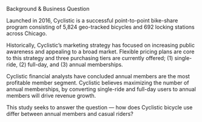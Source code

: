 Background & Business Question


Launched in 2016, Cyclistic is a successful point-to-point bike-share program consisting of 5,824 geo-tracked bicycles and 692 locking stations across Chicago.

Historically, Cyclistic’s marketing strategy has focused on increasing public awareness and appealing to a broad market. Flexible pricing plans are core to this strategy and three purchasing tiers are currently offered; (1) single-ride, (2) full-day, and (3) annual memberships.

Cyclistic financial analysts have concluded annual members are the most profitable member segment. Cyclistic believes maximizing the number of annual memberships, by converting single-ride and full-day users to annual members will drive revenue growth.

This study seeks to answer the question — how does Cyclistic bicycle use differ between annual members and casual riders?
